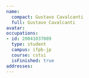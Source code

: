 ```yaml
---
name:
  compact: Gustavo Cavalcanti
  full: Gustavo Cavalcanti
avatar:
occupations:
- id: 20041037089
  type: student
  campus: ifpb-jp
  course: cstsi
  isFinished: true
addresses:
---
```

